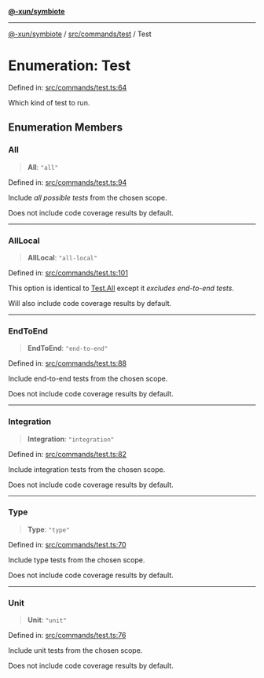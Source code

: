 [**@-xun/symbiote**](../../../../README.md)

***

[@-xun/symbiote](../../../../README.md) / [src/commands/test](../README.md) / Test

# Enumeration: Test

Defined in: [src/commands/test.ts:64](https://github.com/Xunnamius/symbiote/blob/15d3444639e5919af49429f7c60a387a77f22b82/src/commands/test.ts#L64)

Which kind of test to run.

## Enumeration Members

### All

> **All**: `"all"`

Defined in: [src/commands/test.ts:94](https://github.com/Xunnamius/symbiote/blob/15d3444639e5919af49429f7c60a387a77f22b82/src/commands/test.ts#L94)

Include _all possible tests_ from the chosen scope.

Does not include code coverage results by default.

***

### AllLocal

> **AllLocal**: `"all-local"`

Defined in: [src/commands/test.ts:101](https://github.com/Xunnamius/symbiote/blob/15d3444639e5919af49429f7c60a387a77f22b82/src/commands/test.ts#L101)

This option is identical to [Test.All](Test.md#all) except it _excludes end-to-end
tests_.

Will also include code coverage results by default.

***

### EndToEnd

> **EndToEnd**: `"end-to-end"`

Defined in: [src/commands/test.ts:88](https://github.com/Xunnamius/symbiote/blob/15d3444639e5919af49429f7c60a387a77f22b82/src/commands/test.ts#L88)

Include end-to-end tests from the chosen scope.

Does not include code coverage results by default.

***

### Integration

> **Integration**: `"integration"`

Defined in: [src/commands/test.ts:82](https://github.com/Xunnamius/symbiote/blob/15d3444639e5919af49429f7c60a387a77f22b82/src/commands/test.ts#L82)

Include integration tests from the chosen scope.

Does not include code coverage results by default.

***

### Type

> **Type**: `"type"`

Defined in: [src/commands/test.ts:70](https://github.com/Xunnamius/symbiote/blob/15d3444639e5919af49429f7c60a387a77f22b82/src/commands/test.ts#L70)

Include type tests from the chosen scope.

Does not include code coverage results by default.

***

### Unit

> **Unit**: `"unit"`

Defined in: [src/commands/test.ts:76](https://github.com/Xunnamius/symbiote/blob/15d3444639e5919af49429f7c60a387a77f22b82/src/commands/test.ts#L76)

Include unit tests from the chosen scope.

Does not include code coverage results by default.
